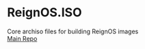 # ReignOS.ISO
Core archiso files for building ReignOS images<br>
[Main Repo](https://github.com/reignstudios/ReignOS)
